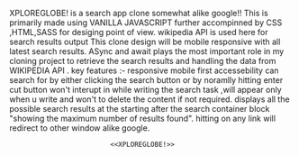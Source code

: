 XPLOREGLOBE! is a search app clone somewhat alike google!!
This is primarily made using VANILLA JAVASCRIPT further accompinned by CSS ,HTML,SASS for desiging point of view.
wikipedia API is used here for search results output 
This clone design will be mobile responsive with all latest search results.
ASync and await plays the most important role in my cloning project to retrieve the search results and handling the data from WIKIPEDIA API .
key features :-
responsive
mobile first 
accessebility 
can search for by either clicking the search button or by noramlly hitting enter 
cut button won't interupt in while writing the search task ,will appear only when u write and won't to delete the content if not required.
displays all the possible search results at the starting after the search container block "showing the maximum number of results found".
hitting on any link will redirect to other window alike google.

                             <<XPLOREGLOBE!>>
